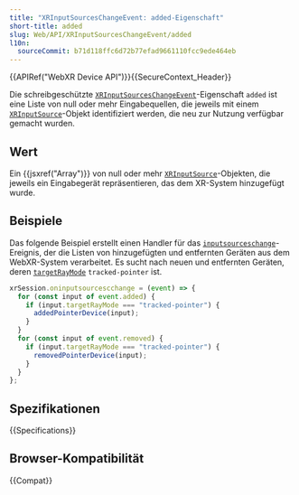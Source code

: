 ```yaml
---
title: "XRInputSourcesChangeEvent: added-Eigenschaft"
short-title: added
slug: Web/API/XRInputSourcesChangeEvent/added
l10n:
  sourceCommit: b71d118ffc6d72b77efad9661110fcc9ede464eb
---
```


{{APIRef("WebXR Device API")}}{{SecureContext_Header}}

Die schreibgeschützte [`XRInputSourcesChangeEvent`](/de/docs/Web/API/XRInputSourcesChangeEvent)-Eigenschaft `added` ist eine Liste von null oder mehr Eingabequellen, die jeweils mit einem [`XRInputSource`](/de/docs/Web/API/XRInputSource)-Objekt identifiziert werden, die neu zur Nutzung verfügbar gemacht wurden.

## Wert

Ein {{jsxref("Array")}} von null oder mehr [`XRInputSource`](/de/docs/Web/API/XRInputSource)-Objekten, die jeweils ein Eingabegerät repräsentieren, das dem XR-System hinzugefügt wurde.

## Beispiele

Das folgende Beispiel erstellt einen Handler für das [`inputsourceschange`](/de/docs/Web/API/XRSession/inputsourceschange_event)-Ereignis, der die Listen von hinzugefügten und entfernten Geräten aus dem WebXR-System verarbeitet. Es sucht nach neuen und entfernten Geräten, deren [`targetRayMode`](/de/docs/Web/API/XRInputSource/targetRayMode) `tracked-pointer` ist.

```js
xrSession.oninputsourcescchange = (event) => {
  for (const input of event.added) {
    if (input.targetRayMode === "tracked-pointer") {
      addedPointerDevice(input);
    }
  }
  for (const input of event.removed) {
    if (input.targetRayMode === "tracked-pointer") {
      removedPointerDevice(input);
    }
  }
};
```

## Spezifikationen

{{Specifications}}

## Browser-Kompatibilität

{{Compat}}
